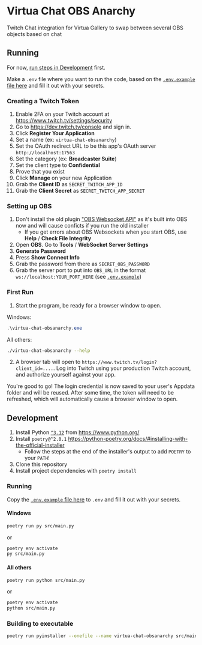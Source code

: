 # Virtua Chat OBS Anarchy

Twitch Chat integration for Virtua Gallery to swap between several OBS objects based on chat

## Running

For now, [run steps in Development](#development) first.

Make a `.env` file where you want to run the code, based on the [`.env.example` file here](./.env.example) and fill it out with your secrets.

### Creating a Twitch Token

1. Enable 2FA on your Twitch account at https://www.twitch.tv/settings/security
1. Go to https://dev.twitch.tv/console and sign in.
2. Click **Register Your Application**
3. Set a name (ex: `virtua-chat-obsanarchy`)
4. Set the OAuth redirect URL to be this app's OAuth server `http://localhost:17563`
5. Set the category (ex: **Broadcaster Suite**)
6. Set the client type to **Confidential**
7. Prove that you exist
8. Click **Manage** on your new Application
9. Grab the **Client ID** as `SECRET_TWITCH_APP_ID`
10. Grab the **Client Secret** as `SECRET_TWITCH_APP_SECRET`

### Setting up OBS

1. Don't install the old plugin ["OBS Websocket API"](https://github.com/obsproject/obs-websocket/releases) as it's built into OBS now and will cause conficts if you run the old installer
    - If you get errors about OBS Websockets when you start OBS, use **Help** / **Check File Integrity**
2. Open **OBS**. Go to **Tools** / **WebSocket Server Settings**
3. **Generate Password**
4. Press **Show Connect Info**
5. Grab the password from there as `SECRET_OBS_PASSWORD`
6. Grab the server port to put into `OBS_URL` in the format `ws://localhost:YOUR_PORT_HERE` (see [`.env.example`](./.env.example))

### First Run

1. Start the program, be ready for a browser window to open.

Windows:

```ps1
.\virtua-chat-obsanarchy.exe
```

All others:

```sh
./virtua-chat-obsanarchy --help
```

2. A browser tab will open to `https://www.twitch.tv/login?client_id=....`. Log into Twitch using your production Twitch account, and authorize yourself against your app.

You're good to go! The login credential is now saved to your user's Appdata folder and will be reused. After some time, the token will need to be refreshed, which will automatically cause a browser window to open.


## Development

1. Install Python [`^3.12`](https://www.python.org/downloads/release/python-3128/) from https://www.python.org/
2. Install `poetry@^2.0.1`  https://python-poetry.org/docs/#installing-with-the-official-installer
    - Follow the steps at the end of the installer's output to add `POETRY` to your `PATH`!
3. Clone this repository
4. Install project dependencies with `poetry install`

### Running

Copy the [`.env.example` file here](./.env.example) to `.env` and fill it out with your secrets.

#### Windows

```sh
poetry run py src/main.py
```

or

```sh
poetry env activate
py src/main.py
```

#### All others

```sh
poetry run python src/main.py
```

or

```sh
poetry env activate
python src/main.py
```

### Building to executable

```sh
poetry run pyinstaller --onefile --name virtua-chat-obsanarchy src/main.py
```